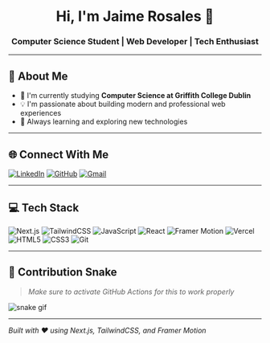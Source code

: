 <h1 align="center">Hi, I'm Jaime Rosales 👋</h1>
<h3 align="center">Computer Science Student | Web Developer | Tech Enthusiast</h3>

---

## 🐣 About Me

- 🌱 I'm currently studying **Computer Science at Griffith College Dublin**
- 💡 I'm passionate about building modern and professional web experiences
- 🚀 Always learning and exploring new technologies

---

## 🌐 Connect With Me

[![LinkedIn](https://img.shields.io/badge/-LinkedIn-blue?style=for-the-badge&logo=Linkedin&logoColor=white)](https://linkedin.com/in/jaimerosales2005)
[![GitHub](https://img.shields.io/badge/-GitHub-181717?style=for-the-badge&logo=github&logoColor=white)](https://github.com/JaimeRosalesHTML)
[![Gmail](https://img.shields.io/badge/-Email-D14836?style=for-the-badge&logo=gmail&logoColor=white)](mailto:rosalesjaime000@gmail.com)

---

## 💻 Tech Stack

![Next.js](https://img.shields.io/badge/Next.js-000000?style=for-the-badge&logo=next.js)
![TailwindCSS](https://img.shields.io/badge/TailwindCSS-06B6D4?style=for-the-badge&logo=tailwindcss)
![JavaScript](https://img.shields.io/badge/JavaScript-F7DF1E?style=for-the-badge&logo=javascript&logoColor=black)
![React](https://img.shields.io/badge/React-20232A?style=for-the-badge&logo=react&logoColor=61DAFB)
![Framer Motion](https://img.shields.io/badge/Framer_Motion-000000?style=for-the-badge&logo=framer)
![Vercel](https://img.shields.io/badge/Vercel-000000?style=for-the-badge&logo=vercel)
![HTML5](https://img.shields.io/badge/HTML5-E34F26?style=for-the-badge&logo=html5&logoColor=white)
![CSS3](https://img.shields.io/badge/CSS3-1572B6?style=for-the-badge&logo=css3&logoColor=white)
![Git](https://img.shields.io/badge/Git-F05032?style=for-the-badge&logo=git&logoColor=white)

---

## 🐍 Contribution Snake

> *Make sure to activate GitHub Actions for this to work properly*

![snake gif](https://github.com/JaimeRosalesHTML/JaimeRosalesHTML/blob/output/github-contribution-grid-snake.svg)

---

_Built with ❤️ using Next.js, TailwindCSS, and Framer Motion_
